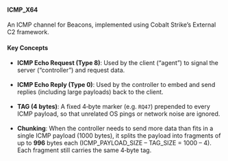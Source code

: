#### ICMP_X64

An ICMP channel for Beacons, implemented using Cobalt Strike’s External C2 framework.

#### Key Concepts

- **ICMP Echo Request (Type 8)**: Used by the client (“agent”) to signal the server (“controller”) and request data.
<br><br> 
- **ICMP Echo Reply (Type 0)**: Used by the controller to embed and send replies (including large payloads) back to the client.
<br><br> 
- **TAG (4 bytes)**: A fixed 4‐byte marker (e.g. `RQ47`) prepended to every ICMP payload, so that unrelated OS pings or network noise are ignored.
<br><br> 
- **Chunking**: When the controller needs to send more data than fits in a single ICMP payload (1000 bytes), it splits the payload into fragments of up to **996** bytes each (ICMP_PAYLOAD_SIZE – TAG_SIZE = 1000 – 4). Each fragment still carries the same 4‐byte tag.
